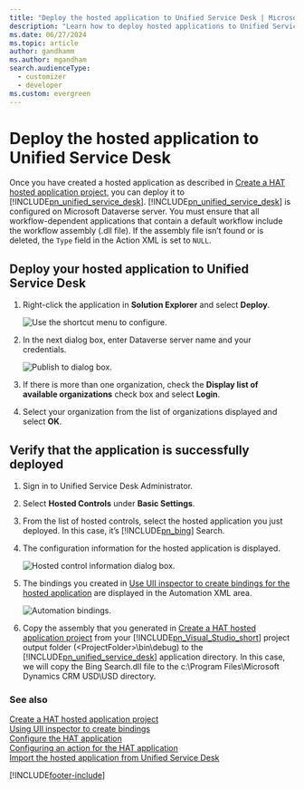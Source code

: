 ```yaml
---
title: "Deploy the hosted application to Unified Service Desk | MicrosoftDocs"
description: "Learn how to deploy hosted applications to Unified Service Desk, and also verify your application deployment. "
ms.date: 06/27/2024
ms.topic: article
author: gandhamm
ms.author: mgandham
search.audienceType: 
  - customizer
  - developer
ms.custom: evergreen
---
```

# Deploy the hosted application to Unified Service Desk



Once you have created a hosted application as described in [Create a HAT hosted application project](../unified-service-desk/use-hat-software-factory-create-hosted-application.md#Create), you can deploy it to [!INCLUDE[pn_unified_service_desk](../includes/pn-unified-service-desk.md)]. [!INCLUDE[pn_unified_service_desk](../includes/pn-unified-service-desk.md)] is configured on Microsoft Dataverse server. You must ensure that all workflow-dependent applications that contain a default workflow include the workflow assembly (.dll file). If the assembly file isn’t found or is deleted, the `Type` field in the Action XML is set to `NULL`.  
  
<a name="deploy"></a>   
## Deploy your hosted application to Unified Service Desk  
  
1. Right-click the application in **Solution Explorer** and select **Deploy**.  
  
   ![Use the shortcut menu to configure.](../unified-service-desk/media/usd-create-hat-control-11.png "Use the shortcut menu to configure")  
  
2. In the next dialog box, enter Dataverse server name and your credentials.  
  
   ![Publish to dialog box.](../unified-service-desk/media/usd-deploy.png "Publish to dialog box")  
  
3. If there is more than one organization, check the **Display list of available organizations** check box and select **Login**.  
  
4. Select your organization from the list of organizations displayed and select **OK**.  
  
<a name="verify"></a>   
## Verify that the application is successfully deployed  
  
1. Sign in to Unified Service Desk Administrator.  
  
2. Select **Hosted Controls** under **Basic Settings**.  
  
3. From the list of hosted controls, select the hosted application you just deployed. In this case, it’s [!INCLUDE[pn_bing](../includes/pn-bing.md)] Search. 
  
4. The configuration information for the hosted application is displayed.  
  
   ![Hosted control information dialog box.](../unified-service-desk/media/usd-deploy-test-hosted-control-info.PNG "Hosted control information dialog box")  
  
6. The bindings you created in [Use UII inspector to create bindings for the hosted application](../unified-service-desk/use-uii-inspector-create-bindings-hosted-application.md) are displayed in the Automation XML area.  
  
   ![Automation bindings.](../unified-service-desk/media/usd-automation-xml.PNG "Automation bindings")  
  
7. Copy the assembly that you generated in [Create a HAT hosted application project](../unified-service-desk/use-hat-software-factory-create-hosted-application.md#Create) from your [!INCLUDE[pn_Visual_Studio_short](../includes/pn-visual-studio-short.md)] project output folder (\<ProjectFolder>\bin\debug) to the [!INCLUDE[pn_unified_service_desk](../includes/pn-unified-service-desk.md)] application directory. In this case, we will copy the Bing Search.dll file to the c:\Program Files\Microsoft Dynamics CRM USD\USD directory.  
  
### See also  
 [Create a HAT hosted application project](../unified-service-desk/use-hat-software-factory-create-hosted-application.md#Create)   
 [Using UII inspector to create bindings](../unified-service-desk/use-uii-inspector-create-bindings-hosted-application.md)   
 [Configure the HAT application](../unified-service-desk/configure-hosted-application.md)   
 [Configuring an action for the HAT application](../unified-service-desk/configure-action-hosted-application.md)   
 [Import the hosted application from Unified Service Desk](../unified-service-desk/import-hosted-application-from-unified-service-desk.md)


[!INCLUDE[footer-include](../includes/footer-banner.md)]
